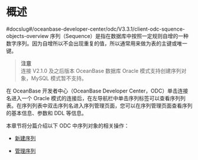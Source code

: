 概述 
=======================
#docslug#/oceanbase-developer-center/odc/V3.3.1/client-odc-squence-objects-overview
序列（Sequence）是指在数据库中按照一定规则自增的一种数字序列。因为自增所以不会出现重复的值，所以通常用来做为表的主键或唯一键。
> **注意** <br>
> 连接 V2.1.0 及之后版本 OceanBase 数据库 Oracle 模式支持创建序列对象，MySQL 模式暂不支持。

在 OceanBase 开发者中心（OceanBase Developer Center，ODC）单击连接名进入一个 Oracle 模式的连接后，在左导航栏中单击序列标签可以查看序列列表。在序列列表中双击序列名进入序列管理页面，您可以在序列管理页面查看序列的基本信息、参数和 DDL 等信息。

本章节将分篇介绍以下 ODC 中序列对象的相关操作：

* [新建序列](../5.client-odc-sequence-objects/2.client-odc-create-a-sequence.md)

  

* [管理序列](../5.client-odc-sequence-objects/3.client-odc-manage-sequence.md)

  



